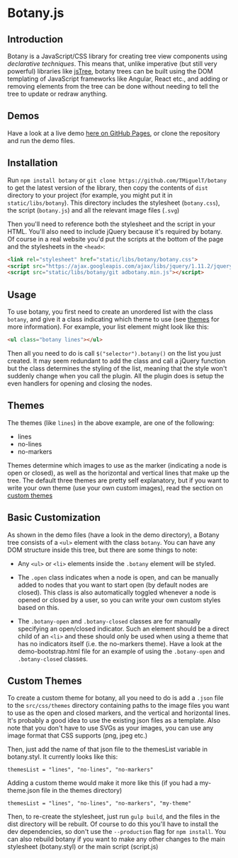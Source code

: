 # Botany.js

## Introduction

Botany is a JavaScript/CSS library for creating tree view components using *declarative techniques*. This means that,
unlike imperative (but still very powerful) libraries like [jsTree](http://www.jstree.com/), botany trees can be built
using the DOM templating of JavaScript frameworks like Angular, React etc., and adding or removing elements from the
tree can be done without needing to tell the tree to update or redraw anything.

## Demos

Have a look at a live demo [here on GitHub Pages](tmiguelt.github.io/botany/#demo), or clone the repository and run the demo files.

## Installation

Run `npm install botany` or `git clone https://github.com/TMiguelT/botany` to get the latest version of the library,
then copy the contents of `dist` directory to your project (for example, you might put it in `static/libs/botany`).
This directory includes the stylesheet (`botany.css`), the script (`botany.js`) and all the relevant image files (`.svg`)

Then you'll need to reference both the stylesheet and the script in your HTML. You'll also need to include jQuery
because it's required by botany. Of course in a real website you'd put the scripts at the bottom of the page and
the stylesheets in the `<head>`:

```html
<link rel="stylesheet" href="static/libs/botany/botany.css">
<script src="https://ajax.googleapis.com/ajax/libs/jquery/1.11.2/jquery.min.js"></script>
<script src="static/libs/botany/git adbotany.min.js"></script>
```

## Usage

To use botany, you first need to create an unordered list with the class `botany`, and give it a class indicating which
theme to use (see [themes](#themes) for more information). For example, your list element might look like this:

```html
<ul class="botany lines"></ul>
```

Then all you need to do is call `$("selector").botany()` on the list you just created. It may seem redundant to add the
class and call a jQuery function but the class determines the styling of the list, meaning that the style won't suddenly
change when you call the plugin. All the plugin does is setup the even handlers for opening and closing the nodes.

## Themes

The themes (like `lines`) in the above example, are one of the following:

* lines
* no-lines
* no-markers

Themes determine which images to use as the marker (indicating a node is open or closed), as well as the horizontal
and vertical lines that make up the tree. The default three themes are pretty self explanatory, but if you want to
write your own theme (use your own custom images), read the section on [custom themes](#custom-themes)

## Basic Customization

As shown in the demo files (have a look in the demo directory), a Botany tree consists of a `<ul>` element with the class
`botany`. You can have any DOM structure inside this tree, but there are some things to note:

* Any `<ul>` or `<li>` elements inside the `.botany` element will be styled.

* The `.open` class indicates when a node is open, and can be manually added to nodes that you want to start open (by
default nodes are closed). This class is also automatically toggled whenever a node is opened or closed by a user, so
you can write your own custom styles based on this.

* The `.botany-open` and `.botany-closed` classes are for manually specifying an open/closed indicator. Such an element
should be a direct child of an `<li>` and these should only be used when using a theme that has no indicators itself
(i.e. the no-markers theme). Have a look at the demo-bootstrap.html file for an example of using the `.botany-open` and
`.botany-closed` classes.

## Custom Themes

To create a custom theme for botany, all you need to do is add a `.json` file to the `src/css/themes` directory containing
paths to the image files you want to use as the open and closed markers, and the vertical and horizontal lines. It's
probably a good idea to use the existing json files as a template. Also note that you don't have to use SVGs as your
images, you can use any image format that CSS supports (png, jpeg etc.)

Then, just add the name of that json file to the themesList variable in botany.styl. It currently looks like this:

`themesList = "lines", "no-lines", "no-markers"`

Adding a custom theme would make it more like this (if you had a my-theme.json file in the themes directory)

`themesList = "lines", "no-lines", "no-markers", "my-theme"`

Then, to re-create the stylesheet, just run `gulp build`, and the files in the dist directory will be rebuilt. Of course
to do this you'll have to install the dev dependencies, so don't use the `--production` flag for `npm install`. You can
also rebuild botany if you want to make any other changes to the main stylesheet (botany.styl) or the main script (script.js)